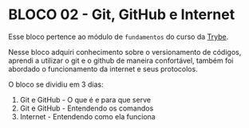 # BLOCO 02 - Git, GitHub e Internet

Esse bloco pertence ao módulo de `fundamentos` do curso da [Trybe](https://www.betrybe.com/). 

Nesse bloco adquiri conhecimento sobre o versionamento de códigos, aprendi a utilizar o git e o github de maneira confortável, também foi abordado o funcionamento da internet e seus protocolos.

O bloco se dividiu em 3 dias:

1. Git e GitHub - O que é e para que serve
2. Git e GitHub - Entendendo os comandos
3. Internet - Entendendo como ela funciona